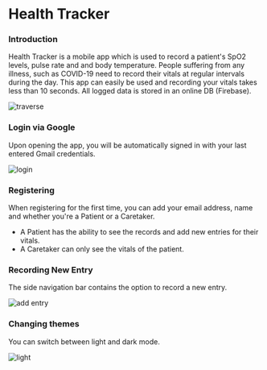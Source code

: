 # Health Tracker
### Introduction
Health Tracker is a mobile app which is used to record a patient's SpO2 levels, pulse rate and and body temperature. People suffering from any illness, such as COVID-19 need to record their vitals at regular intervals during the day.
This app can easily be used and recording your vitals takes less than 10 seconds. All logged data is stored in an online DB (Firebase).

![traverse](https://user-images.githubusercontent.com/64117930/154215431-7c0f7481-8dca-4182-bdd8-bbc723471135.gif)

### Login via Google
Upon opening the app, you will be automatically signed in with your last entered Gmail credentials.

![login](https://user-images.githubusercontent.com/64117930/154219425-117a6a85-154b-4685-a237-bc1a5c54555c.gif)

### Registering
When registering for the first time, you can add your email address, name and whether you're a Patient or a Caretaker.
- A Patient has the ability to see the records and add new entries for their vitals. 
- A Caretaker can only see the vitals of the patient.


### Recording New Entry
The side navigation bar contains the option to record a new entry.

![add entry](https://user-images.githubusercontent.com/64117930/154217929-d182238a-b8b6-49cd-9abe-123477878606.gif)


### Changing themes
You can switch between light and dark mode.

![light](https://user-images.githubusercontent.com/64117930/154215945-3411e093-6156-4e9b-b23b-251bf9e61b7b.gif)

